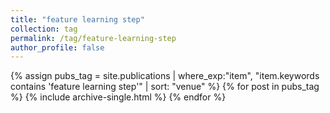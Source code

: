 ```yaml
---
title: "feature learning step"
collection: tag
permalink: /tag/feature-learning-step
author_profile: false
---
```

{% assign pubs_tag = site.publications | where_exp:"item", "item.keywords contains 'feature learning step'" | sort: "venue" %}
{% for post in pubs_tag %}
  {% include archive-single.html %}
{% endfor %}